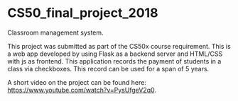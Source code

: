 # CS50_final_project_2018
Classroom management system.

This project was submitted as part of the CS50x course requirement. This is a web app developed by using Flask as a backend server and HTML/CSS with js as frontend. This application records the payment of students in a class via checkboxes. This record can be used for a span of 5 years.

A short video on the project can be found here: https://www.youtube.com/watch?v=PysUfgeV2q0.
